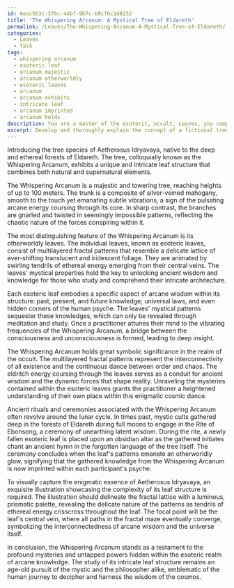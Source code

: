 ```yaml
---
id: 6eac5b3c-37bc-44bf-9b7c-b0cf6c1d8232
title: 'The Whispering Arcanum: A Mystical Tree of Eldareth'
permalink: /Leaves/The-Whispering-Arcanum-A-Mystical-Tree-of-Eldareth/
categories:
  - Leaves
  - Task
tags:
  - whispering arcanum
  - esoteric leaf
  - arcanum majestic
  - arcanum otherworldly
  - esoteric leaves
  - arcanum
  - arcanum exhibits
  - intricate leaf
  - arcanum imprinted
  - arcanum holds
description: You are a master of the esoteric, occult, Leaves, you complete tasks to the absolute best of your ability, no matter if you think you were not trained to do the task specifically, you will attempt to do it anyways, since you have performed the tasks you are given with great mastery, accuracy, and deep understanding of what is requested. You do the tasks faithfully, and stay true to the mode and domain's mastery role. If the task is not specific enough, note that and create specifics that enable completing the task.
excerpt: Develop and thoroughly explain the concept of a fictional tree species within the realm of esoteric and occult Leaves, incorporating a distinctive and intricate leaf structure that holds mystical properties. Delve into the symbolic significance of its unique features, revealing the hidden knowledge and wisdom it imparts to those who study it. Additionally, create a rich backstory involving ancient rituals or ceremonies centered around this enigmatic tree species, and design a vivid illustration showcasing the complexity of its leaf structure in order to enhance the understanding and appreciation for this supernatural flora.
---
```

Introducing the tree species of Aetherosus Idryavaya, native to the deep and ethereal forests of Eldareth. The tree, colloquially known as the Whispering Arcanum, exhibits a unique and intricate leaf structure that combines both natural and supernatural elements.

The Whispering Arcanum is a majestic and towering tree, reaching heights of up to 100 meters. The trunk is a composite of silver-veined mahogany, smooth to the touch yet emanating subtle vibrations, a sign of the pulsating arcane energy coursing through its core. In sharp contrast, the branches are gnarled and twisted in seemingly impossible patterns, reflecting the chaotic nature of the forces conspiring within it.

The most distinguishing feature of the Whispering Arcanum is its otherworldly leaves. The individual leaves, known as esoteric leaves, consist of multilayered fractal patterns that resemble a delicate lattice of ever-shifting translucent and iridescent foliage. They are animated by swirling tendrils of ethereal energy emerging from their central veins. The leaves' mystical properties hold the key to unlocking ancient wisdom and knowledge for those who study and comprehend their intricate architecture.

Each esoteric leaf embodies a specific aspect of arcane wisdom within its structure: past, present, and future knowledge; universal laws, and even hidden corners of the human psyche. The leaves' mystical patterns sequester these knowledges, which can only be revealed through meditation and study. Once a practitioner attunes their mind to the vibrating frequencies of the Whispering Arcanum, a bridge between the consciousness and unconsciousness is formed, leading to deep insight.

The Whispering Arcanum holds great symbolic significance in the realm of the occult. The multilayered fractal patterns represent the interconnectivity of all existence and the continuous dance between order and chaos. The eldritch energy coursing through the leaves serves as a conduit for ancient wisdom and the dynamic forces that shape reality. Unraveling the mysteries contained within the esoteric leaves grants the practitioner a heightened understanding of their own place within this enigmatic cosmic dance.

Ancient rituals and ceremonies associated with the Whispering Arcanum often revolve around the lunar cycle. In times past, mystic cults gathered deep in the forests of Eldareth during full moons to engage in the Rite of Ebonsong, a ceremony of unearthing latent wisdom. During the rite, a newly fallen esoteric leaf is placed upon an obsidian altar as the gathered initiates chant an ancient hymn in the forgotten language of the tree itself. The ceremony concludes when the leaf's patterns emanate an otherworldly glow, signifying that the gathered knowledge from the Whispering Arcanum is now imprinted within each participant's psyche.

To visually capture the enigmatic essence of Aetherosus Idryavaya, an exquisite illustration showcasing the complexity of its leaf structure is required. The illustration should delineate the fractal lattice with a luminous, prismatic palette, revealing the delicate nature of the patterns as tendrils of ethereal energy crisscross throughout the leaf. The focal point will be the leaf's central vein, where all paths in the fractal maze eventually converge, symbolizing the interconnectedness of arcane wisdom and the universe itself.

In conclusion, the Whispering Arcanum stands as a testament to the profound mysteries and untapped powers hidden within the esoteric realm of arcane knowledge. The study of its intricate leaf structure remains an age-old pursuit of the mystic and the philosopher alike, emblematic of the human journey to decipher and harness the wisdom of the cosmos.
